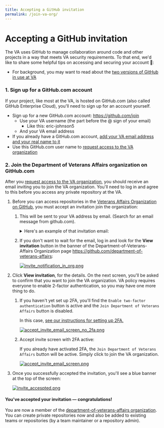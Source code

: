 ```yaml
---
title: Accepting a GitHub invitation
permalink: /join-va-org/
---
```


# Accepting a GitHub invitation

The VA uses GitHub to manage collaboration around code and other projects in a way that meets VA security requirements. To that end, we'd like to share some helpful tips on accessing and securing your account :rocket::

- For background, you may want to read about the [two versions of GitHub in use at VA][11]

### 1. Sign up for a GitHub.com account

If your project, like most at the VA, is hosted on GitHub.com (also called GitHub Enterprise Cloud), you'll need to sign up for an account yourself.

- Sign up for a new GitHub.com account: <https://github.com/join>
  - Use your VA username (the part before the @ sign of your email)
    - Like this: eric-johnson5
  - And your VA email address
- If you already have a GitHub.com account, [add your VA email address and your real name to it][12]
- Use this GitHub.com user name to [request access to the VA organization][11]


### 2. Join the Department of Veterans Affairs organization on GitHub.com

After you [request access to the VA organization][11], you should receive an  email inviting you to join the VA organization. You'll need to log in and agree to this before you access any private repository at the VA.

1. Before you can access repositories in the [Veterans Affairs Organization on GitHub][1], you must accept an invitation join the organization:
    1. This will be sent to your VA address by email. (Search for an email message from github.com).

        <details><summary>Here's an example of that invitation email:</summary>
        <a href="2fa-docs/github_email.png"><img src="2fa-docs/github_email.png"/></a>
        </details>

    2. If you don't want to wait for the email, log in and look for the **View invitation** button in the banner of the Department-of-Veterans-Affairs Organization page <https://github.com/department-of-veterans-affairs>: 

        [![invite\_notification\_in\_org.png][image-2]][4]

2. Click **View invitation**, for the details. On the next screen, you'll be asked to confirm that you want to join the VA organization. VA policy requires everyone to enable 2-factor authentication, so you may have one more thing to do. 

    1. If you haven't yet set up 2FA, you'll find the `Enable two-factor authentication` button is active and the `Join Department of Veterans Affairs` button is disabled.

        In this case, [see our instructions for setting up 2FA.][10]


        [![accept\_invite\_email\_screen\_no\_2fa.png][image-3]][10]


    2. Accept invite screen with 2FA active:

        If you already have activated 2FA, the `Join Department of Veterans Affairs` button will be active. Simply click to join the VA organization.

        [![accept\_invite\_email\_screen.png][image-4]][7]


3. Once you successfully accepted the invitation, you'll see a blue banner at the top of the screen: 

    [![invite\_accespted.png][image-5]][8]


#### You've accepted your invitation — congratulations!

You are now a member of the [department-of-veterans-affairs organization][9]. You can create private repositories now and also be added to existing teams or repositories (by a team maintainer or a repository admin).



[1]: https://github.com/department-of-veterans-affairs
[2]: {{site.baseurl}}/images/2fa/github_email.png
[3]: https://github.com/department-of-veterans-affairs
[4]: {{site.baseurl}}/images/2fa/invite_notification_in_org.png
[5]: {{site.baseurl}}/images/2fa/accept_invite_email_screen_no_2fa.png
[6]: https://help.github.com/en/articles/configuring-two-factor-authentication
[7]: {{site.baseurl}}/images/2fa/accept_invite_email_screen.png
[8]: {{site.baseurl}}/images/2fa/invite_accespted.png
[9]: https://github.com/department-of-veterans-affairs
[10]: {{site.baseurl}}/2fa-requirements/
[11]: https://vaww.oit.va.gov/services/github/
[12]:   https://github.com/settings/emails

[image-1]: {{site.baseurl}}/images/2fa/github_email.png
[image-2]: {{site.baseurl}}/images/2fa/invite_notification_in_org.png
[image-3]: {{site.baseurl}}/images/2fa/accept_invite_email_screen_no_2fa.png
[image-4]: {{site.baseurl}}/images/2fa/accept_invite_email_screen.png
[image-5]: {{site.baseurl}}/images/2fa/invite_accespted.png
